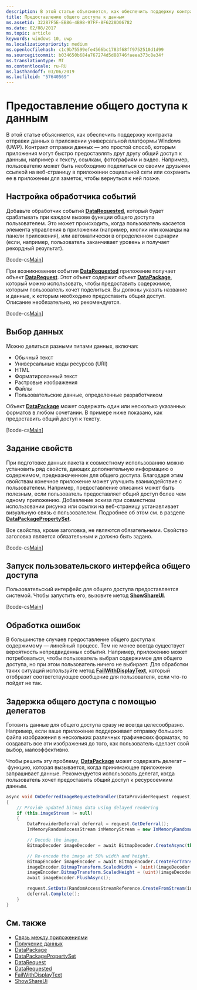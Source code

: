 ```yaml
---
description: В этой статье объясняется, как обеспечить поддержку контракта отправки данных в приложении универсальной платформы Windows (UWP).
title: Предоставление общего доступа к данным
ms.assetid: 32287F5E-EB86-4B98-97FF-8F6228D06782
ms.date: 02/08/2017
ms.topic: article
keywords: windows 10, uwp
ms.localizationpriority: medium
ms.openlocfilehash: c1c9b75599efe4566bc1783f68ff9752510d1d99
ms.sourcegitcommit: b034650b684a767274d5d88746faeea373c8e34f
ms.translationtype: MT
ms.contentlocale: ru-RU
ms.lasthandoff: 03/06/2019
ms.locfileid: "57640569"
---
```

# <a name="share-data"></a>Предоставление общего доступа к данным


В этой статье объясняется, как обеспечить поддержку контракта отправки данных в приложении универсальной платформы Windows (UWP). Контракт отправки данных — это простой способ, которым приложения могут быстро предоставлять друг другу общий доступ к данным, например к тексту, ссылкам, фотографиям и видео. Например, пользователю может быть необходимо поделиться со своими друзьями ссылкой на веб-страницу в приложении социальной сети или сохранить ее в приложении для заметок, чтобы вернуться к ней позже.

## <a name="set-up-an-event-handler"></a>Настройка обработчика событий

Добавьте обработчик событий [**DataRequested**](https://msdn.microsoft.com/library/windows/apps/Windows.ApplicationModel.DataTransfer.DataTransferManager.DataRequested), который будет срабатывать при каждом вызове функции общего доступа пользователем. Это может происходить, когда пользователь касается элемента управления в приложении (например, кнопки или команды на панели приложения), или автоматически в определенном сценарии (если, например, пользователь заканчивает уровень и получает рекордный результат).

[!code-cs[Main](./code/share_data/cs/MainPage.xaml.cs#SnippetPrepareToShare)]

При возникновении события [**DataRequested**](https://msdn.microsoft.com/library/windows/apps/Windows.ApplicationModel.DataTransfer.DataTransferManager.DataRequested) приложение получает объект [**DataRequest**](https://msdn.microsoft.com/library/windows/apps/Windows.ApplicationModel.DataTransfer.DataRequest). Этот объект содержит объект [**DataPackage**](https://msdn.microsoft.com/library/windows/apps/Windows.ApplicationModel.DataTransfer.DataPackage), который можно использовать, чтобы предоставить содержимое, которым пользователь хочет поделиться. Вы должны указать название и данные, к которым необходимо предоставить общий доступ. Описание необязательно, но рекомендуется.

[!code-cs[Main](./code/share_data/cs/MainPage.xaml.cs#SnippetCreateRequest)]

## <a name="choose-data"></a>Выбор данных

Можно делиться разными типами данных, включая:

-   Обычный текст
-   Универсальные коды ресурсов (URI)
-   HTML
-   Форматированный текст
-   Растровые изображения
-   Файлы
-   Пользовательские данные, определенные разработчиком

Объект [**DataPackage**](https://msdn.microsoft.com/library/windows/apps/Windows.ApplicationModel.DataTransfer.DataPackage) может содержать один или несколько указанных форматов в любом сочетании. В примере ниже показано, как предоставить общий доступ к тексту.

[!code-cs[Main](./code/share_data/cs/MainPage.xaml.cs#SnippetSetContent)]

## <a name="set-properties"></a>Задание свойств

При подготовке данных пакета к совместному использованию можно установить ряд свойств, дающих дополнительную информацию о содержимом, предназначенном для общего доступа. Благодаря этим свойствам конечное приложение может улучшить взаимодействие с пользователем. Например, предоставление описания может быть полезным, если пользователь предоставляет общий доступ более чем одному приложению. Добавление эскиза при совместном использовании рисунка или ссылки на веб-страницу устанавливает визуальную связь с пользователем. Подробнее об этом см. в разделе [**DataPackagePropertySet**](https://msdn.microsoft.com/library/windows/apps/Windows.ApplicationModel.DataTransfer.DataPackagePropertySet).

Все свойства, кроме заголовка, не являются обязательными. Свойство заголовка является обязательным и должно быть задано.

[!code-cs[Main](./code/share_data/cs/MainPage.xaml.cs#SnippetSetProperties)]

## <a name="launch-the-share-ui"></a>Запуск пользовательского интерфейса общего доступа

Пользовательский интерфейс для общего доступа предоставляется системой. Чтобы запустить его, вызовите метод [**ShowShareUI**](https://msdn.microsoft.com/library/windows/apps/Windows.ApplicationModel.DataTransfer.DataTransferManager.ShowShareUI).

[!code-cs[Main](./code/share_data/cs/MainPage.xaml.cs#SnippetShowUI)]

## <a name="handle-errors"></a>Обработка ошибок

В большинстве случаев предоставление общего доступа к содержимому — линейный процесс. Тем не менее всегда существует вероятность непредвиденных событий. Например, приложению может потребоваться, чтобы пользователь выбрал содержимое для общего доступа, но при этом пользователь ничего не выбирает. Для обработки таких ситуаций используйте метод [**FailWithDisplayText**](https://msdn.microsoft.com/library/windows/apps/Windows.ApplicationModel.DataTransfer.DataRequest.FailWithDisplayText(System.String)), который отобразит соответствующее сообщение для пользователя, если что-то пойдет не так.

## <a name="delay-share-with-delegates"></a>Задержка общего доступа с помощью делегатов

Готовить данные для общего доступа сразу не всегда целесообразно. Например, если ваше приложение поддерживает отправку большого файла изображения в нескольких различных графических форматах, то создавать все эти изображения до того, как пользователь сделает свой выбор, малоэффективно.

Чтобы решить эту проблему, [**DataPackage**](https://msdn.microsoft.com/library/windows/apps/Windows.ApplicationModel.DataTransfer.DataPackage) может содержать делегат – функцию, которая вызывается, когда принимающее приложение запрашивает данные. Рекомендуется использовать делегат, когда пользователь хочет предоставить общий доступ к ресурсоемким данным.

<!-- For some reason, this snippet was inline in the WDCML topic. Suggest moving to VS project with rest of snippets. -->
```cs
async void OnDeferredImageRequestedHandler(DataProviderRequest request)
{
    // Provide updated bitmap data using delayed rendering
    if (this.imageStream != null)
    {
        DataProviderDeferral deferral = request.GetDeferral();
        InMemoryRandomAccessStream inMemoryStream = new InMemoryRandomAccessStream();

        // Decode the image.
        BitmapDecoder imageDecoder = await BitmapDecoder.CreateAsync(this.imageStream);

        // Re-encode the image at 50% width and height.
        BitmapEncoder imageEncoder = await BitmapEncoder.CreateForTranscodingAsync(inMemoryStream, imageDecoder);
        imageEncoder.BitmapTransform.ScaledWidth = (uint)(imageDecoder.OrientedPixelWidth * 0.5);
        imageEncoder.BitmapTransform.ScaledHeight = (uint)(imageDecoder.OrientedPixelHeight * 0.5);
        await imageEncoder.FlushAsync();

        request.SetData(RandomAccessStreamReference.CreateFromStream(inMemoryStream));
        deferral.Complete();
    }
}
```

## <a name="see-also"></a>См. также 

* [Связь между приложениями](index.md)
* [Получение данных](receive-data.md)
* [DataPackage](https://msdn.microsoft.com/library/windows/apps/windows.applicationmodel.datatransfer.datapackage.aspx)
* [DataPackagePropertySet](https://msdn.microsoft.com/library/windows/apps/windows.applicationmodel.datatransfer.datapackagepropertyset.aspx)
* [DataRequest](https://msdn.microsoft.com/library/windows/apps/windows.applicationmodel.datatransfer.datarequest.aspx)
* [DataRequested](https://msdn.microsoft.com/library/windows/apps/windows.applicationmodel.datatransfer.datatransfermanager.datarequested.aspx)
* [FailWithDisplayText](https://msdn.microsoft.com/library/windows/apps/windows.applicationmodel.datatransfer.datarequest.failwithdisplaytext.aspx)
* [ShowShareUi](https://msdn.microsoft.com/library/windows/apps/windows.applicationmodel.datatransfer.datatransfermanager.showshareui.aspx)
 

